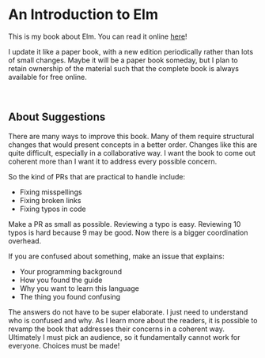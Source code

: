 # An Introduction to Elm

This is my book about Elm. You can read it online [here](https://guide.elm-lang.org)!

I update it like a paper book, with a new edition periodically rather than lots of small changes. Maybe it will be a paper book someday, but I plan to retain ownership of the material such that the complete book is always available for free online.

<br>

## About Suggestions

There are many ways to improve this book. Many of them require structural changes that would present concepts in a better order. Changes like this are quite difficult, especially in a collaborative way. I want the book to come out coherent more than I want it to address every possible concern.

So the kind of PRs that are practical to handle include:

- Fixing misspellings
- Fixing broken links
- Fixing typos in code

Make a PR as small as possible. Reviewing a typo is easy. Reviewing 10 typos is hard because 9 may be good. Now there is a bigger coordination overhead.

If you are confused about something, make an issue that explains:

- Your programming background
- How you found the guide
- Why you want to learn this language
- The thing you found confusing

The answers do not have to be super elaborate. I just need to understand who is confused and why. As I learn more about the readers, it is possible to revamp the book that addresses their concerns in a coherent way. Ultimately I must pick an audience, so it fundamentally cannot work for everyone. Choices must be made!

